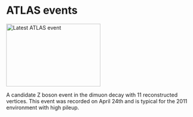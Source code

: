 # ATLAS events

<img style="width: 252px; height: 168px;" id="event" alt="Latest ATLAS event" src="http://atlas-live.cern.ch/archive/6.png" height="55%">



A candidate Z boson event in the dimuon decay with 11 reconstructed vertices. This event was recorded on April 24th and is typical for the 2011 environment with high pileup.